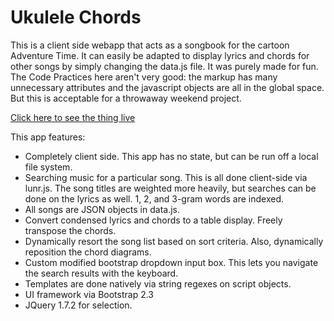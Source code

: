 Ukulele Chords
===
This is a client side webapp that acts as a songbook for the cartoon Adventure Time. It can easily be adapted to display lyrics and chords for other songs by simply changing the data.js file. It was purely made for fun. The Code Practices here aren't very good: the markup has many unnecessary attributes and the javascript objects are all in the global space. But this is acceptable for a throwaway weekend project.

[Click here to see the thing live](http://ukulele.kumodori.com/adventuretime/)

This app features:
- Completely client side. This app has no state, but can be run off a local file system.
- Searching music for a particular song.  This is all done client-side via lunr.js.  The song titles are weighted more heavily, but searches can be done on the lyrics as well.  1, 2, and 3-gram words are indexed.
- All songs are JSON objects in data.js.
- Convert condensed lyrics and chords to a table display. Freely transpose the chords.
- Dynamically resort the song list based on sort criteria. Also, dynamically reposition the chord diagrams.
- Custom modified bootstrap dropdown input box. This lets you navigate the search results with the keyboard.
- Templates are done natively via string regexes on script objects.
- UI framework via Bootstrap 2.3
- JQuery 1.7.2 for selection.